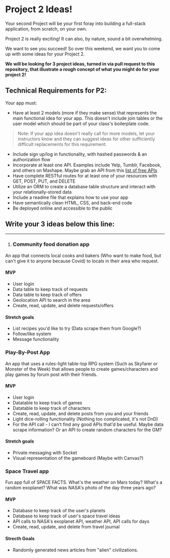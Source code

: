 # Project 2 Ideas!

Your second Project will be your first foray into building a full-stack application, from scratch, on your own.

Project 2 is really exciting! It can also, by nature, sound a bit overwhelming.

We want to see you succeed! So over this weekend, we want you to come up with some ideas for your Project 2. 

**We will be looking for 3 project ideas, turned in via pull request to this repository, that illustrate a rough concept of what you might do for your project 2!**

## Technical Requirements for P2:

Your app must:
- Have at least 2 models (more if they make sense) that represents the main functional idea for your app. This doesn't include join tables or the user model which should be part of your class's boilerplate code.

> Note: If your app idea doesn't really call for more models, let your instructors know and they can suggest ideas for other sufficiently difficult replacements for this requirement.

- Include sign up/log in functionality, with hashed passwords & an authorization flow
- Incorporate at least one API. Examples include Yelp, Tumblr, Facebook, and others on Mashape. Maybe grab an API from this [list of free APIs](https://github.com/public-apis/public-apis)
- Have complete RESTful routes for at least one of your resources with GET, POST, PUT, and DELETE
- Utilize an ORM to create a database table structure and interact with your relationally-stored data
- Include a readme file that explains how to use your app
- Have semantically clean HTML, CSS, and back-end code
- Be deployed online and accessible to the public



## Write your 3 ideas below this line:
<hr>

1. ### Community food donation app
An app that connects local cooks and bakers (Who want to make food, but can't give it to anyone because Covid) to locals in their area who request. 

#### MVP
- User login
- Data table to keep track of requests
- Data table to keep track of offers
- Geolocation API to search in the area
- Create, read, update, and delete requests/offers

#### Stretch goals
- List recipes you'd like to try (Data scrape them from Google?)
- Follow/like system
- Message functionality

### Play-By-Post App
An app that uses a rules-light table-top RPG system (Such as Skyfarer or Monster of the Week) that allows people to create games/characters and play games by forum post with their friends.

#### MVP
- User login
- Datatable to keep track of games
- Datatable to keep track of characters
- Create, read, update, and delete posts from you and your friends
- Light dice-rolling functionality (Nothing too complicated, it's not DnD)
- For the API call - I can't find any good APIs that'd be useful. Maybe data scrape information? Or an API to create random characters for the GM?

#### Stretch goals
- Private messaging with Socket
- Visual representation of the gameboard (Maybe with Canvas?)

### Space Travel app
Fun app full of SPACE FACTS. What's the weather on Mars today? What's a random exoplanet? What was NASA's photo of the day three years ago?

#### MVP
- Database to keep track of the user's planets
- Database to keep track of user's space travel ideas
- API calls to NASA's exoplanet API, weather API, API calls for days
- Create, read, update, and delete from travel journal

#### Strecth Goals
- Randomly generated news articles from "alien" civilizations. 



